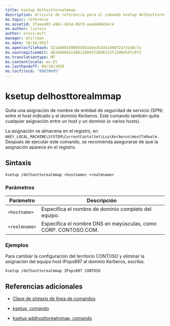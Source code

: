 ```yaml
---
title: ksetup delhosttorealmmap
description: Artículo de referencia para el comando ksetup delhosttorealmmap, que quita una asignación de nombre de entidad de seguridad de servicio (SPN) entre el host indicado y el dominio Kerberos.
ms.topic: reference
ms.assetid: 3faee482-a96c-4614-86fd-aaa446643ec4
ms.author: lizross
author: eross-msft
manager: mtillman
ms.date: 10/16/2017
ms.openlocfilehash: 321d468169005d5b183e3b3d4149872a731b8cfa
ms.sourcegitcommit: db2d46842c68813d043738d6523f13d8454fc972
ms.translationtype: MT
ms.contentlocale: es-ES
ms.lasthandoff: 09/10/2020
ms.locfileid: "89639695"
---
```

# <a name="ksetup-delhosttorealmmap"></a>ksetup delhosttorealmmap

Quita una asignación de nombre de entidad de seguridad de servicio (SPN) entre el host indicado y el dominio Kerberos. Este comando también quita cualquier asignación entre un host y un dominio (o varios hosts).

La asignación se almacena en el registro, en `HKEY_LOCAL_MACHINE\SYSTEM\CurrentContolSet\Lsa\Kerberos\HostToRealm` . Después de ejecutar este comando, se recomienda asegurarse de que la asignación aparece en el registro.

## <a name="syntax"></a>Sintaxis

```
ksetup /delhosttorealmmap <hostname> <realmname>
```

### <a name="parameters"></a>Parámetros

| Parámetro | Descripción |
| --------- | ----------- |
| `<hostname>` | Especifica el nombre de dominio completo del equipo. |
| `<realmname>` | Especifica el nombre DNS en mayúsculas, como CORP. CONTOSO.COM. |

### <a name="examples"></a>Ejemplos

Para cambiar la configuración del territorio CONTOSO y eliminar la asignación del equipo host IPops897 al dominio Kerberos, escriba:

```
ksetup /delhosttorealmmap IPops897 CONTOSO
```

## <a name="additional-references"></a>Referencias adicionales

- [Clave de sintaxis de línea de comandos](command-line-syntax-key.md)

- [ksetup, comando](ksetup.md)

- [ksetup addhosttorealmmap, comando](ksetup-addhosttorealmmap.md)
